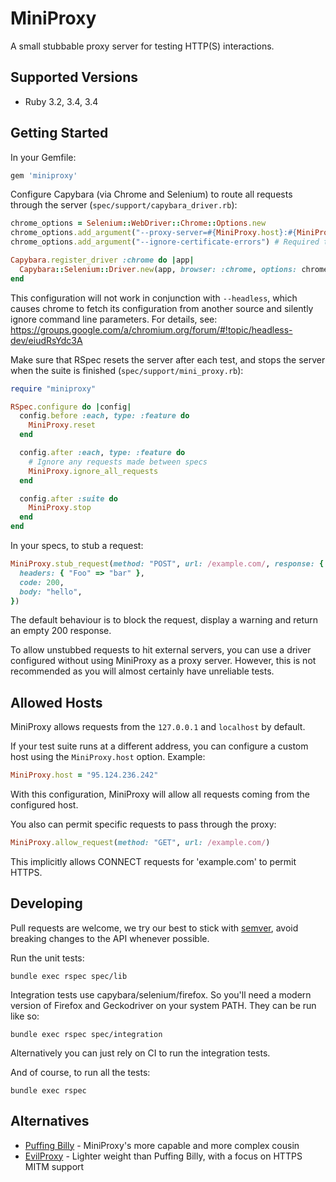 # MiniProxy

A small stubbable proxy server for testing HTTP(S) interactions.

## Supported Versions

* Ruby 3.2, 3.4, 3.4

## Getting Started

In your Gemfile:

```ruby
gem 'miniproxy'
```

Configure Capybara (via Chrome and Selenium) to route all requests through the server (`spec/support/capybara_driver.rb`):

```ruby
chrome_options = Selenium::WebDriver::Chrome::Options.new
chrome_options.add_argument("--proxy-server=#{MiniProxy.host}:#{MiniProxy.port}")
chrome_options.add_argument("--ignore-certificate-errors") # Required to test HTTPS

Capybara.register_driver :chrome do |app|
  Capybara::Selenium::Driver.new(app, browser: :chrome, options: chrome_options)
end
```

This configuration will not work in conjunction with `--headless`, which causes chrome to fetch its configuration
from another source and silently ignore command line parameters. For details, see:
https://groups.google.com/a/chromium.org/forum/#!topic/headless-dev/eiudRsYdc3A

Make sure that RSpec resets the server after each test, and stops the server when the suite is finished (`spec/support/mini_proxy.rb`):

```ruby
require "miniproxy"

RSpec.configure do |config|
  config.before :each, type: :feature do
    MiniProxy.reset
  end

  config.after :each, type: :feature do
    # Ignore any requests made between specs
    MiniProxy.ignore_all_requests
  end

  config.after :suite do
    MiniProxy.stop
  end
end
```

In your specs, to stub a request:

```ruby
MiniProxy.stub_request(method: "POST", url: /example.com/, response: {
  headers: { "Foo" => "bar" },
  code: 200,
  body: "hello",
})
```

The default behaviour is to block the request, display a warning and return an empty 200 response.

To allow unstubbed requests to hit external servers, you can use a driver configured without using MiniProxy as a proxy server. However, this is not recommended as you will almost certainly have unreliable tests.

## Allowed Hosts

MiniProxy allows requests from the `127.0.0.1` and `localhost` by default.

If your test suite runs at a different address, you can configure a custom host using the `MiniProxy.host` option. Example:

```ruby
MiniProxy.host = "95.124.236.242"
```

With this configuration, MiniProxy will allow all requests coming from the configured host.

You also can permit specific requests to pass through the proxy:

```ruby
MiniProxy.allow_request(method: "GET", url: /example.com/)
```

This implicitly allows CONNECT requests for 'example.com' to permit HTTPS.

## Developing

Pull requests are welcome, we try our best to stick with [semver](https://semver.org/), avoid breaking changes to the API whenever possible.

Run the unit tests:

```
bundle exec rspec spec/lib
```

Integration tests use capybara/selenium/firefox. So you'll need a modern version of Firefox and Geckodriver on your system PATH. They can be run like so:

```
bundle exec rspec spec/integration
```

Alternatively you can just rely on CI to run the integration tests.

And of course, to run all the tests:

```
bundle exec rspec
```

## Alternatives

- [Puffing Billy](https://github.com/oesmith/puffing-billy) - MiniProxy's more capable and more complex cousin
- [EvilProxy](https://github.com/bbtfr/evil-proxy) - Lighter weight than Puffing Billy, with a focus on HTTPS MITM support
